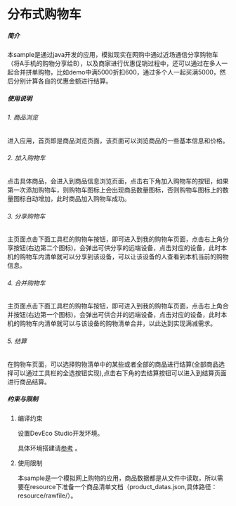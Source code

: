 # 分布式购物车

##### 简介

​       本sample是通过java开发的应用，模拟现实在网购中通过近场通信分享购物车（将A手机的购物分享给B），以及商家进行优惠促销过程中，还可以通过在多人一起合并拼单购物，比如demo中满5000折扣600，通过多个人一起买满5000，然后分别计算各自的优惠金额进行结算。

##### 使用说明

######  1. 商品浏览

​       进入应用，首页即是商品浏览页面，该页面可以浏览商品的一些基本信息和价格。

###### 2. 加入购物车

​       点击具体商品，会进入到商品信息浏览页面，点击右下角加入购物车的按钮，如果第一次添加购物车，则购物车图标上会出现商品数量图标，否则购物车图标上的数量图标自动增加，此时商品加入购物车成功。

###### 3. 分享购物车

​       主页面点击下面工具栏的购物车按钮，即可进入到我的购物车页面，点击右上角分享按钮(右边第二个图标)，会弹出可供分享的远端设备，点击对应的设备，此时本机的购物车内清单就可以分享到该设备，可以让该设备的人查看到本机当前的购物信息。

###### 4. 合并购物车

​       主页面点击下面工具栏的购物车按钮，即可进入到我的购物车页面，点击右上角合并按钮(右边第一个图标)，会弹出可供合并的远端设备，点击对应的设备，此时本机的购物车内清单就可以与该设备的购物清单合并，以此达到实现满减需求。

###### 5. 结算

​       在购物车页面，可以选择购物清单中的某些或者全部的商品进行结算(全部商品选择可以通过工具栏的全选按钮实现),点击右下角的去结算按钮可以进入到结算页面进行商品结算。

##### 约束与限制

1. 编译约束
   
   设置DevEco Studio开发环境。
  

   具体环境搭建请[参考](https://developer.harmonyos.com/cn/docs/documentation/doc-guides/installation_process-0000001071425528) 。

2. 使用限制

   本sample是一个模拟网上购物的应用，商品数据都是从文件中读取，所以需要在resource下准备一个商品清单文档（product_datas.json,具体路径：resource/rawfile/）。

   